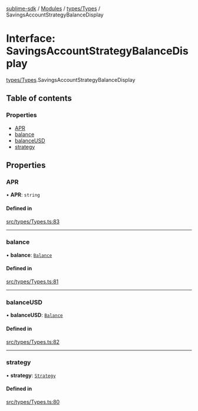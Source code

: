 [sublime-sdk](../README.md) / [Modules](../modules.md) / [types/Types](../modules/types_Types.md) / SavingsAccountStrategyBalanceDisplay

# Interface: SavingsAccountStrategyBalanceDisplay

[types/Types](../modules/types_Types.md).SavingsAccountStrategyBalanceDisplay

## Table of contents

### Properties

- [APR](types_Types.SavingsAccountStrategyBalanceDisplay.md#apr)
- [balance](types_Types.SavingsAccountStrategyBalanceDisplay.md#balance)
- [balanceUSD](types_Types.SavingsAccountStrategyBalanceDisplay.md#balanceusd)
- [strategy](types_Types.SavingsAccountStrategyBalanceDisplay.md#strategy)

## Properties

### APR

• **APR**: `string`

#### Defined in

[src/types/Types.ts:83](https://github.com/sublime-finance/sublime-sdk/blob/a849f6d/src/types/Types.ts#L83)

___

### balance

• **balance**: [`Balance`](types_Types.Balance.md)

#### Defined in

[src/types/Types.ts:81](https://github.com/sublime-finance/sublime-sdk/blob/a849f6d/src/types/Types.ts#L81)

___

### balanceUSD

• **balanceUSD**: [`Balance`](types_Types.Balance.md)

#### Defined in

[src/types/Types.ts:82](https://github.com/sublime-finance/sublime-sdk/blob/a849f6d/src/types/Types.ts#L82)

___

### strategy

• **strategy**: [`Strategy`](types_Types.Strategy.md)

#### Defined in

[src/types/Types.ts:80](https://github.com/sublime-finance/sublime-sdk/blob/a849f6d/src/types/Types.ts#L80)
